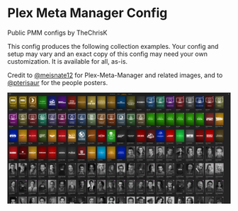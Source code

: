 # Plex Meta Manager Config
Public PMM configs by TheChrisK

This config produces the following collection examples. Your config and setup may vary and an exact copy of this config may need your own customization. It is available for all, as-is.

Credit to [@meisnate12](https://github.com/meisnate12) for Plex-Meta-Manager and related images, and to [@pterisaur](https://github.com/pterisaur) for the people posters.

<img src="https://github.com/TheChrisK/PMM/blob/main/Collections.png?raw=true">
